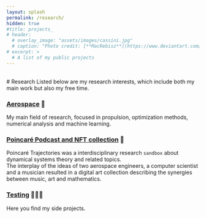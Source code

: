 ```yaml
---
layout: splash
permalink: /research/
hidden: true
#title: projects_
# header:
  # overlay_image: "assets/images/cassini.jpg"
  # caption: "Photo credit: [**MacRebisz**](https://www.deviantart.com/macrebisz)"
# excerpt: >
  # A list of my public projects
---
```

<html lang="en">
<br>
</html>
# Research
Listed below are my research interests, which include both my main work but also my free time. 
  

### [Aerospace](../research/aerospace)  🚀
My main field of research, focused in propulsion, optimization methods, numerical analysis and machine learning.

### [Poincaré Podcast and NFT collection](../research/poincare) 🔭 
Poincaré Trajectories was a interdisciplinary research <code>sandbox</code> about dynamical systems theory and related topics.  
The interplay of the ideas of two aerospace engineers, a computer scientist and a musician resulted in a digital art collection describing the synergies between music, art and mathematics.

### [Testing](../research/testing) 🧑🏻‍💻
Here you find my side projects.
